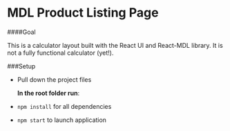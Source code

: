 # MDL Product Listing Page

####Goal

This is a calculator layout built with the React UI and React-MDL library. It is not a fully functional calculator (yet!).


###Setup

- Pull down the project files


	<strong>In the root folder run</strong>:

- `npm install` for all dependencies
- `npm start` to launch application
